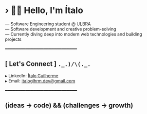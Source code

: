 # › 👋😊 Hello, I'm Ítalo

— Software Engineering student @ ULBRA  
— Software development and creative problem-solving  
— Currently diving deep into modern web technologies and building projects

━━━━━━━━━━━━━━━━━━━━━━━━━━━━

## [ Let's Connect ] `._.)/\(._.`

▸ LinkedIn: [Ítalo Guilherme](https://www.linkedin.com/in/%C3%ADtalo-guilherme/)  
▸ Email: italoglhrm.dev@gmail.com 

━━━━━━━━━━━━━━━━━━━━━━━━━━━━

## (ideas -> code) && (challenges -> growth)
